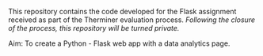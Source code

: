 This repository contains the code developed for the Flask assignment received as part of the Therminer evaluation process.
*Following the closure of the process, this repository will be turned private.*

Aim: To create a Python - Flask web app with a data analytics page.
